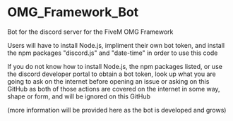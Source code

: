 # OMG_Framework_Bot

Bot for the discord server for the FiveM OMG Framework

Users will have to install Node.js, impliment their own bot token, and install the npm packages "discord.js" and "date-time" in order to use this code

If you do not know how to install Node.js, the npm packages listed, or use the discord developer portal to obtain a bot token, look up what you are going to ask on the internet before opening an issue or asking on this GitHub as both of those actions are covered on the internet in some way, shape or form, and will be ignored on this GitHub

(more information will be provided here as the bot is developed and grows)
